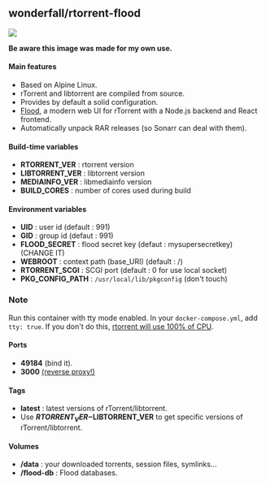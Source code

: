 ## wonderfall/rtorrent-flood

![](https://camo.githubusercontent.com/d8f5cb502f06e0ea1cc171550c2bed035293c1a9/68747470733a2f2f73332e616d617a6f6e6177732e636f6d2f6a6f686e667572726f772e636f6d2f73686172652f666c6f6f642d73637265656e73686f742d612d303630362e706e67)

**Be aware this image was made for my own use.**

#### Main features
- Based on Alpine Linux.
- rTorrent and libtorrent are compiled from source.
- Provides by default a solid configuration.
- [Flood](https://github.com/jfurrow/flood), a modern web UI for rTorrent with a Node.js backend and React frontend.
- Automatically unpack RAR releases (so Sonarr can deal with them).

#### Build-time variables
- **RTORRENT_VER** : rtorrent version
- **LIBTORRENT_VER** : libtorrent version
- **MEDIAINFO_VER** : libmediainfo version
- **BUILD_CORES** : number of cores used during build

#### Environment variables
- **UID** : user id (default : 991)
- **GID** : group id (defaut : 991)
- **FLOOD_SECRET** : flood secret key (defaut : mysupersecretkey) (CHANGE IT)
- **WEBROOT** : context path (base_URI) (default : /)
- **RTORRENT_SCGI** : SCGI port (default : 0 for use local socket)
- **PKG_CONFIG_PATH** : `/usr/local/lib/pkgconfig` (don't touch)

### Note
Run this container with tty mode enabled. In your `docker-compose.yml`, add `tty: true`. If you don't do this, [rtorrent will use 100% of CPU](https://github.com/Wonderfall/dockerfiles/issues/156).

#### Ports
- **49184** (bind it).
- **3000** [(reverse proxy!)](https://github.com/hardware/mailserver/wiki/Reverse-proxy-configuration)

#### Tags
- **latest** : latest versions of rTorrent/libtorrent.
- Use **$RTORRENT_VER-$LIBTORRENT_VER** to get specific versions of rTorrent/libtorrent.

#### Volumes
- **/data** : your downloaded torrents, session files, symlinks...
- **/flood-db** : Flood databases.
